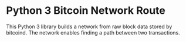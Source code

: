 # Python 3 Bitcoin Network Route
This Python 3 library builds a network from raw block data stored by bitcoind. The network enables finding a path between two transactions.
